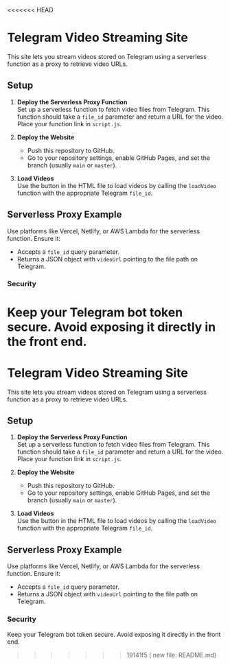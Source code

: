 <<<<<<< HEAD
# Telegram Video Streaming Site

This site lets you stream videos stored on Telegram using a serverless function as a proxy to retrieve video URLs.

## Setup

1. **Deploy the Serverless Proxy Function**  
   Set up a serverless function to fetch video files from Telegram. This function should take a `file_id` parameter and return a URL for the video. Place your function link in `script.js`.

2. **Deploy the Website**  
   - Push this repository to GitHub.
   - Go to your repository settings, enable GitHub Pages, and set the branch (usually `main` or `master`).
   
3. **Load Videos**  
   Use the button in the HTML file to load videos by calling the `loadVideo` function with the appropriate Telegram `file_id`.

## Serverless Proxy Example

Use platforms like Vercel, Netlify, or AWS Lambda for the serverless function. Ensure it:
- Accepts a `file_id` query parameter.
- Returns a JSON object with `videoUrl` pointing to the file path on Telegram.

### Security
Keep your Telegram bot token secure. Avoid exposing it directly in the front end.
=======
# Telegram Video Streaming Site

This site lets you stream videos stored on Telegram using a serverless function as a proxy to retrieve video URLs.

## Setup

1. **Deploy the Serverless Proxy Function**  
   Set up a serverless function to fetch video files from Telegram. This function should take a `file_id` parameter and return a URL for the video. Place your function link in `script.js`.

2. **Deploy the Website**  
   - Push this repository to GitHub.
   - Go to your repository settings, enable GitHub Pages, and set the branch (usually `main` or `master`).
   
3. **Load Videos**  
   Use the button in the HTML file to load videos by calling the `loadVideo` function with the appropriate Telegram `file_id`.

## Serverless Proxy Example

Use platforms like Vercel, Netlify, or AWS Lambda for the serverless function. Ensure it:
- Accepts a `file_id` query parameter.
- Returns a JSON object with `videoUrl` pointing to the file path on Telegram.

### Security
Keep your Telegram bot token secure. Avoid exposing it directly in the front end.
>>>>>>> 19141f5 (	new file:   README.md)
